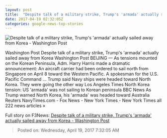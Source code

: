 ```yaml
---
layout: post
title:  "Despite talk of a military strike, Trump's 'armada' actually sailed away from Korea - Washington Post"
date: 2017-04-19 02:32:05Z
categories: google-news-top-stories
---
```


![Despite talk of a military strike, Trump's 'armada' actually sailed away from Korea - Washington Post](https://img.washingtonpost.com/rf/image_1484w/2010-2019/WashingtonPost/2017/04/18/Foreign/Images/AFP_NM7VZ.jpg)

Washington Post Despite talk of a military strike, Trump's 'armada' actually sailed away from Korea Washington Post BEIJING — As tensions mounted on the Korean Peninsula, Adm. Harry Harris made a dramatic announcement: An aircraft carrier had been ordered to sail north from Singapore on April 8 toward the Western Pacific. A spokesman for the U.S. Pacific Command ... Trump said Navy ships were headed toward North Korea. They were going the other way Los Angeles Times North Korea tension: US 'armada' was not sailing to Korean peninsula BBC News As Trump warned North Korea, his 'armada' was headed toward Australia Reuters NavyTimes.com - Fox News - New York Times - New York Times all 222 news articles »


Full story on F3News: [Despite talk of a military strike, Trump's 'armada' actually sailed away from Korea - Washington Post](http://www.f3nws.com/n/a4njCG)

> Posted on: Wednesday, April 19, 2017 7:32:05 AM
